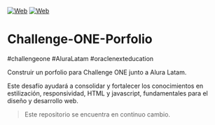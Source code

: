 [![Web](https://img.shields.io/badge/GitHub-Nyrha23-9C27B0?style=flat-square&logo=github&logoColor=white&labelColor=101010)](https://github.com/nyrha23) 
[![Web](https://img.shields.io/badge/LinkedIn-Trinidad_Pasi-0e76a8?style=flat-square&logo=linkedin&logoColor=white&labelColor=101010)](https://www.linkedin.com/in/trinidad-pasi/) 

# Challenge-ONE-Porfolio
#challengeone #AluraLatam #oraclenexteducation

Construir un porfolio para Challenge ONE junto a Alura Latam.

Este desafío ayudará a consolidar y fortalecer los conocimientos en estilización, responsividad, HTML y javascript, fundamentales para el diseño y desarrollo web.
> Este repositorio se encuentra en continuo cambio.
